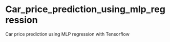 # Car_price_prediction_using_mlp_regression
Car price prediction using MLP regression with Tensorflow
